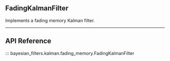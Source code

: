 ## FadingKalmanFilter

Implements a fading memory Kalman filter.

-------

## API Reference

::: bayesian_filters.kalman.fading_memory.FadingKalmanFilter
